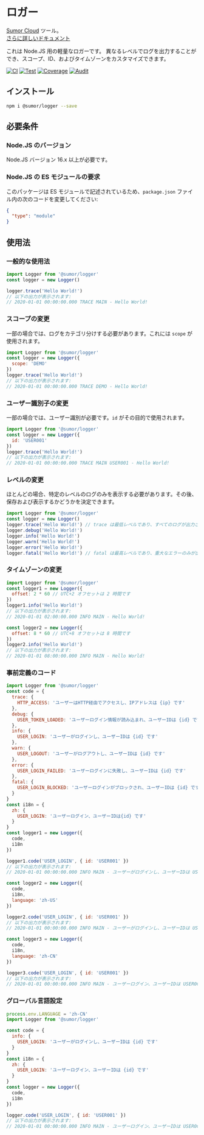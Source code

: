 # ロガー

[Sumor Cloud](https://sumor.cloud) ツール。  
[さらに詳しいドキュメント](https://sumor.cloud/logger)

これは Node.JS 用の軽量なロガーです。
異なるレベルでログを出力することができ、スコープ、ID、およびタイムゾーンをカスタマイズできます。

[![CI](https://github.com/sumor-cloud/logger/actions/workflows/ci.yml/badge.svg)](https://github.com/sumor-cloud/logger/actions/workflows/ci.yml)
[![Test](https://github.com/sumor-cloud/logger/actions/workflows/ut.yml/badge.svg)](https://github.com/sumor-cloud/logger/actions/workflows/ut.yml)
[![Coverage](https://github.com/sumor-cloud/logger/actions/workflows/coverage.yml/badge.svg)](https://github.com/sumor-cloud/logger/actions/workflows/coverage.yml)
[![Audit](https://github.com/sumor-cloud/logger/actions/workflows/audit.yml/badge.svg)](https://github.com/sumor-cloud/logger/actions/workflows/audit.yml)

## インストール

```bash
npm i @sumor/logger --save
```

## 必要条件

### Node.JS のバージョン

Node.JS バージョン 16.x 以上が必要です。

### Node.JS の ES モジュールの要求

このパッケージは ES モジュールで記述されているため、`package.json` ファイル内の次のコードを変更してください:

```json
{
  "type": "module"
}
```

## 使用法

### 一般的な使用法

```js
import Logger from '@sumor/logger'
const logger = new Logger()

logger.trace('Hello World!')
// 以下の出力が表示されます:
// 2020-01-01 00:00:00.000 TRACE MAIN - Hello World!
```

### スコープの変更

一部の場合では、ログをカテゴリ分けする必要があります。これには `scope` が使用されます。

```js
import Logger from '@sumor/logger'
const logger = new Logger({
  scope: 'DEMO'
})
logger.trace('Hello World!')
// 以下の出力が表示されます:
// 2020-01-01 00:00:00.000 TRACE DEMO - Hello World!
```

### ユーザー識別子の変更

一部の場合では、ユーザー識別が必要です。`id` がその目的で使用されます。

```js
import Logger from '@sumor/logger'
const logger = new Logger({
  id: 'USER001'
})
logger.trace('Hello World!')
// 以下の出力が表示されます:
// 2020-01-01 00:00:00.000 TRACE MAIN USER001 - Hello World!
```

### レベルの変更

ほとんどの場合、特定のレベルのログのみを表示する必要があります。その後、保存および表示するかどうかを決定できます。

```js
import Logger from '@sumor/logger'
const logger = new Logger()
logger.trace('Hello World!') // trace は最低レベルであり、すべてのログが出力されます
logger.debug('Hello World!')
logger.info('Hello World!')
logger.warn('Hello World!')
logger.error('Hello World!')
logger.fatal('Hello World!') // fatal は最高レベルであり、重大なエラーのみが出力されます
```

### タイムゾーンの変更

```js
import Logger from '@sumor/logger'
const logger1 = new Logger({
  offset: 2 * 60 // UTC+2 オフセットは 2 時間です
})
logger1.info('Hello World!')
// 以下の出力が表示されます:
// 2020-01-01 02:00:00.000 INFO MAIN - Hello World!

const logger2 = new Logger({
  offset: 8 * 60 // UTC+8 オフセットは 8 時間です
})
logger2.info('Hello World!')
// 以下の出力が表示されます:
// 2020-01-01 08:00:00.000 INFO MAIN - Hello World!
```

### 事前定義のコード

```js
import Logger from '@sumor/logger'
const code = {
  trace: {
    HTTP_ACCESS: 'ユーザーはHTTP経由でアクセスし、IPアドレスは {ip} です'
  },
  debug: {
    USER_TOKEN_LOADED: 'ユーザーログイン情報が読み込まれ、ユーザーIDは {id} です'
  },
  info: {
    USER_LOGIN: 'ユーザーがログインし、ユーザーIDは {id} です'
  },
  warn: {
    USER_LOGOUT: 'ユーザーがログアウトし、ユーザーIDは {id} です'
  },
  error: {
    USER_LOGIN_FAILED: 'ユーザーログインに失敗し、ユーザーIDは {id} です'
  },
  fatal: {
    USER_LOGIN_BLOCKED: 'ユーザーログインがブロックされ、ユーザーIDは {id} です'
  }
}
const i18n = {
  zh: {
    USER_LOGIN: 'ユーザーログイン、ユーザーIDは{id} です'
  }
}
const logger1 = new Logger({
  code,
  i18n
})

logger1.code('USER_LOGIN', { id: 'USER001' })
// 以下の出力が表示されます:
// 2020-01-01 00:00:00.000 INFO MAIN - ユーザーがログインし、ユーザーIDは USER001 です

const logger2 = new Logger({
  code,
  i18n,
  language: 'zh-US'
})

logger2.code('USER_LOGIN', { id: 'USER001' })
// 以下の出力が表示されます:
// 2020-01-01 00:00:00.000 INFO MAIN - ユーザーがログインし、ユーザーIDは USER001 です

const logger3 = new Logger({
  code,
  i18n,
  language: 'zh-CN'
})

logger3.code('USER_LOGIN', { id: 'USER001' })
// 以下の出力が表示されます:
// 2020-01-01 00:00:00.000 INFO MAIN - ユーザーログイン、ユーザーIDは USER001 です
```

### グローバル言語設定

```js
process.env.LANGUAGE = 'zh-CN'
import Logger from '@sumor/logger'

const code = {
  info: {
    USER_LOGIN: 'ユーザーがログインし、ユーザーIDは {id} です'
  }
}
const i18n = {
  zh: {
    USER_LOGIN: 'ユーザーログイン、ユーザーIDは {id} です'
  }
}
const logger = new Logger({
  code,
  i18n
})

logger.code('USER_LOGIN', { id: 'USER001' })
// 以下の出力が表示されます:
// 2020-01-01 00:00:00.000 INFO MAIN - ユーザーログイン、ユーザーIDは USER001 です
```
